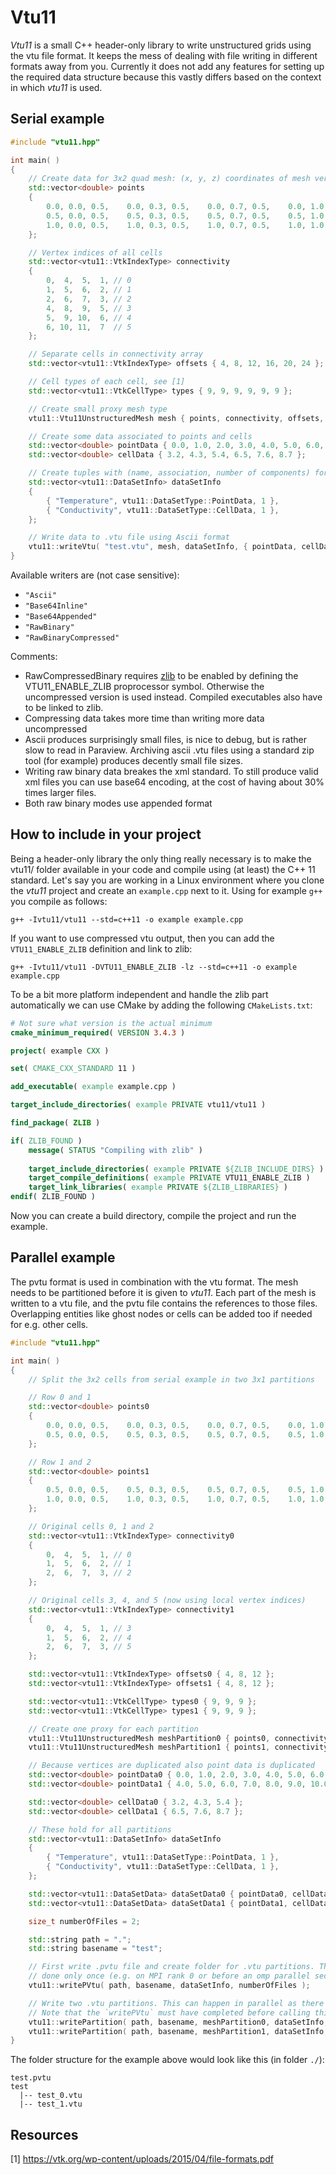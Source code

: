 # Vtu11

_Vtu11_ is a small C++ header-only library to write unstructured grids using the vtu file format. It keeps the mess of dealing with file writing in different formats away from you. Currently it does not add any features for setting up the required data structure because this vastly differs based on the context in which _vtu11_ is used.

## Serial example

```cpp
#include "vtu11.hpp"

int main( )
{
    // Create data for 3x2 quad mesh: (x, y, z) coordinates of mesh vertices
    std::vector<double> points
    {
        0.0, 0.0, 0.5,    0.0, 0.3, 0.5,    0.0, 0.7, 0.5,    0.0, 1.0, 0.5, // 0,  1,  2,  3
        0.5, 0.0, 0.5,    0.5, 0.3, 0.5,    0.5, 0.7, 0.5,    0.5, 1.0, 0.5, // 4,  5,  6,  7
        1.0, 0.0, 0.5,    1.0, 0.3, 0.5,    1.0, 0.7, 0.5,    1.0, 1.0, 0.5  // 8,  9, 10, 11
    };

    // Vertex indices of all cells
    std::vector<vtu11::VtkIndexType> connectivity
    {
        0,  4,  5,  1, // 0
        1,  5,  6,  2, // 1
        2,  6,  7,  3, // 2
        4,  8,  9,  5, // 3
        5,  9, 10,  6, // 4
        6, 10, 11,  7  // 5
    };

    // Separate cells in connectivity array
    std::vector<vtu11::VtkIndexType> offsets { 4, 8, 12, 16, 20, 24 };

    // Cell types of each cell, see [1]
    std::vector<vtu11::VtkCellType> types { 9, 9, 9, 9, 9, 9 };

    // Create small proxy mesh type
    vtu11::Vtu11UnstructuredMesh mesh { points, connectivity, offsets, types };

    // Create some data associated to points and cells
    std::vector<double> pointData { 0.0, 1.0, 2.0, 3.0, 4.0, 5.0, 6.0, 7.0, 8.0, 9.0, 10.0, 11.0 };
    std::vector<double> cellData { 3.2, 4.3, 5.4, 6.5, 7.6, 8.7 };

    // Create tuples with (name, association, number of components) for each data set
    std::vector<vtu11::DataSetInfo> dataSetInfo
    {
        { "Temperature", vtu11::DataSetType::PointData, 1 },
        { "Conductivity", vtu11::DataSetType::CellData, 1 },
    };

    // Write data to .vtu file using Ascii format
    vtu11::writeVtu( "test.vtu", mesh, dataSetInfo, { pointData, cellData }, "Ascii" );
}
```
Available writers are (not case sensitive):
- `"Ascii"`
- `"Base64Inline"`
- `"Base64Appended"`
- `"RawBinary"`
- `"RawBinaryCompressed"`

Comments:
- RawCompressedBinary requires [zlib](https://zlib.net/) to be enabled by defining the VTU11_ENABLE_ZLIB proprocessor symbol. Otherwise the uncompressed version is used instead. Compiled executables also have to be linked to zlib.
- Compressing data takes more time than writing more data uncompressed
- Ascii produces surprisingly small files, is nice to debug, but is rather slow to read in Paraview. Archiving ascii .vtu files using a standard zip tool (for example) produces decently small file sizes.
- Writing raw binary data breakes the xml standard. To still produce valid xml files you can use base64 encoding, at the cost of having about 30% times larger files.  
- Both raw binary modes use appended format 

## How to include in your project

Being a header-only library the only thing really necessary is to make the vtu11/ folder available in your code and compile using (at least) the C++ 11 standard. Let's say you are working in a Linux environment where you clone the _vtu11_ project and create an `example.cpp` next to it. Using for example `g++` you compile as follows:
```
g++ -Ivtu11/vtu11 --std=c++11 -o example example.cpp
```
If you want to use compressed vtu output, then you can add the `VTU11_ENABLE_ZLIB` definition and link to zlib:
```
g++ -Ivtu11/vtu11 -DVTU11_ENABLE_ZLIB -lz --std=c++11 -o example example.cpp
```
To be a bit more platform independent and handle the zlib part automatically we can use CMake by adding the following `CMakeLists.txt`:
```cmake
# Not sure what version is the actual minimum
cmake_minimum_required( VERSION 3.4.3 )

project( example CXX )

set( CMAKE_CXX_STANDARD 11 )

add_executable( example example.cpp )

target_include_directories( example PRIVATE vtu11/vtu11 )

find_package( ZLIB )

if( ZLIB_FOUND )
    message( STATUS "Compiling with zlib" )
 
    target_include_directories( example PRIVATE ${ZLIB_INCLUDE_DIRS} )
    target_compile_definitions( example PRIVATE VTU11_ENABLE_ZLIB )
    target_link_libraries( example PRIVATE ${ZLIB_LIBRARIES} )    
endif( ZLIB_FOUND )
```
Now you can create a build directory, compile the project and run the example.

## Parallel example

The pvtu format is used in combination with the vtu format. The mesh needs to be partitioned before it is given to _vtu11_. Each part of the mesh is written to a vtu file, and the pvtu file contains the references to those files. Overlapping entities like ghost nodes or cells can be added too if needed for e.g. other cells.

```cpp
#include "vtu11.hpp"

int main( )
{
    // Split the 3x2 cells from serial example in two 3x1 partitions

    // Row 0 and 1
    std::vector<double> points0
    {
        0.0, 0.0, 0.5,    0.0, 0.3, 0.5,    0.0, 0.7, 0.5,    0.0, 1.0, 0.5, // 0,  1,  2,  3
        0.5, 0.0, 0.5,    0.5, 0.3, 0.5,    0.5, 0.7, 0.5,    0.5, 1.0, 0.5, // 4,  5,  6,  7
    };

    // Row 1 and 2
    std::vector<double> points1
    {                                                                        // Original indices:
        0.5, 0.0, 0.5,    0.5, 0.3, 0.5,    0.5, 0.7, 0.5,    0.5, 1.0, 0.5, // 4,  5,  6,  7
        1.0, 0.0, 0.5,    1.0, 0.3, 0.5,    1.0, 0.7, 0.5,    1.0, 1.0, 0.5  // 8,  9, 10, 11
    };

    // Original cells 0, 1 and 2
    std::vector<vtu11::VtkIndexType> connectivity0
    {
        0,  4,  5,  1, // 0
        1,  5,  6,  2, // 1
        2,  6,  7,  3, // 2
    };

    // Original cells 3, 4, and 5 (now using local vertex indices)
    std::vector<vtu11::VtkIndexType> connectivity1
    {
        0,  4,  5,  1, // 3
        1,  5,  6,  2, // 4
        2,  6,  7,  3, // 5
    };

    std::vector<vtu11::VtkIndexType> offsets0 { 4, 8, 12 };
    std::vector<vtu11::VtkIndexType> offsets1 { 4, 8, 12 };

    std::vector<vtu11::VtkCellType> types0 { 9, 9, 9 };
    std::vector<vtu11::VtkCellType> types1 { 9, 9, 9 };

    // Create one proxy for each partition
    vtu11::Vtu11UnstructuredMesh meshPartition0 { points0, connectivity0, offsets0, types0 };
    vtu11::Vtu11UnstructuredMesh meshPartition1 { points1, connectivity1, offsets1, types1 };

    // Because vertices are duplicated also point data is duplicated
    std::vector<double> pointData0 { 0.0, 1.0, 2.0, 3.0, 4.0, 5.0, 6.0, 7.0 };
    std::vector<double> pointData1 { 4.0, 5.0, 6.0, 7.0, 8.0, 9.0, 10.0, 11.0 };

    std::vector<double> cellData0 { 3.2, 4.3, 5.4 };
    std::vector<double> cellData1 { 6.5, 7.6, 8.7 };

    // These hold for all partitions
    std::vector<vtu11::DataSetInfo> dataSetInfo
    {
        { "Temperature", vtu11::DataSetType::PointData, 1 },
        { "Conductivity", vtu11::DataSetType::CellData, 1 },
    };

    std::vector<vtu11::DataSetData> dataSetData0 { pointData0, cellData0 };
    std::vector<vtu11::DataSetData> dataSetData1 { pointData1, cellData1 };

    size_t numberOfFiles = 2;

    std::string path = ".";
    std::string basename = "test";

    // First write .pvtu file and create folder for .vtu partitions. This must be
    // done only once (e.g. on MPI rank 0 or before an omp parallel section).
    vtu11::writePVtu( path, basename, dataSetInfo, numberOfFiles );

    // Write two .vtu partitions. This can happen in parallel as there are no dependencies.
    // Note that the `writePVtu` must have completed before calling this function
    vtu11::writePartition( path, basename, meshPartition0, dataSetInfo, dataSetData0, 0, "RawBinary" );
    vtu11::writePartition( path, basename, meshPartition1, dataSetInfo, dataSetData1, 1, "RawBinary" );
}
```

The folder structure for the example above would look like this (in folder `./`):
```
test.pvtu
test
  |-- test_0.vtu
  |-- test_1.vtu
```

## Resources

[1] https://vtk.org/wp-content/uploads/2015/04/file-formats.pdf
